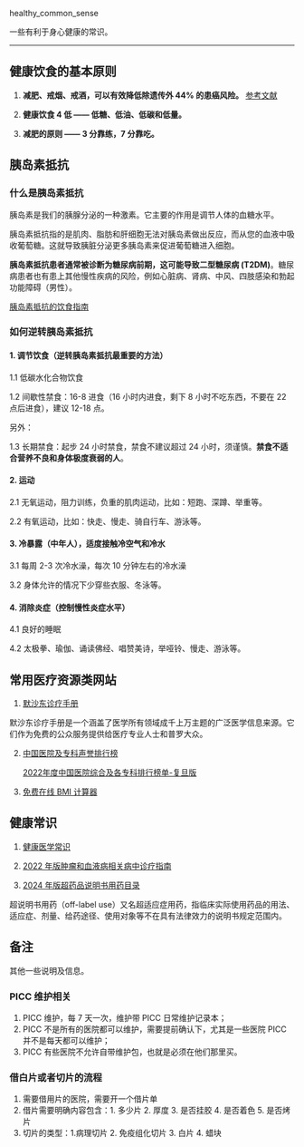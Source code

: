  healthy_common_sense

一些有利于身心健康的常识。

----

## 健康饮食的基本原则

1. **减肥、戒烟、戒酒，可以有效降低除遗传外 44% 的患癌风险。** [参考文献](/文献资料/PIIS0140673622014386.pdf)

2. **健康饮食 4 低 —— 低糖、低油、低碳和低量。**

3. **减肥的原则 —— 3 分靠练，7 分靠吃。**

## 胰岛素抵抗

### 什么是胰岛素抵抗

胰岛素是我们的胰腺分泌的一种激素。它主要的作用是调节人体的血糖水平。

胰岛素抵抗指的是肌肉、脂肪和肝细胞无法对胰岛素做出反应，而从您的血液中吸收葡萄糖。这就导致胰脏分泌更多胰岛素来促进葡萄糖进入细胞。

**胰岛素抵抗患者通常被诊断为糖尿病前期，这可能导致二型糖尿病 (T2DM)**。糖尿病患者也有患上其他慢性疾病的风险，例如心脏病、肾病、中风、四肢感染和勃起功能障碍（男性）。

[胰岛素抵抗的饮食指南](/胰岛素抵抗-胰岛素抵抗的饮食指南.pdf)

### 如何逆转胰岛素抵抗

#### 1. 调节饮食（逆转胰岛素抵抗最重要的方法）

1.1 低碳水化合物饮食

1.2 间歇性禁食：16-8 进食（16 小时内进食，剩下 8 小时不吃东西，不要在 22 点后进食），建议 12-18 点。

另外：

1.3 长期禁食：起步 24 小时禁食，禁食不建议超过 24 小时，须谨慎。**禁食不适合营养不良和身体极度衰弱的人**。

#### 2. 运动

2.1 无氧运动，阻力训练，负重的肌肉运动，比如：短跑、深蹲、举重等。

2.2 有氧运动，比如：快走、慢走、骑自行车、游泳等。

#### 3. 冷暴露（中年人），适度接触冷空气和冷水

3.1 每周 2-3 次冷水澡，每次 10 分钟左右的冷水澡

3.2 身体允许的情况下少穿些衣服、冬泳等。

#### 4. 消除炎症（控制慢性炎症水平）

4.1 良好的睡眠

4.2 太极拳、瑜伽、诵读佛经、唱赞美诗，举哑铃、慢走、游泳等。

## 常用医疗资源类网站

1. [默沙东诊疗手册](https://www.msdmanuals.cn/)

默沙东诊疗手册是一个涵盖了医学所有领域成千上万主题的广泛医学信息来源。它们作为免费的公众服务提供给医疗专业人士和普罗大众。

2. [中国医院及专科声誉排行榜](https://rank.cn-healthcare.com/fudan/national-general)

   [2022年度中国医院综合及各专科排行榜单-复旦版](/复旦版《2022年度中国医院综合及各专科排行榜》.pdf)

3. [免费在线 BMI 计算器](https://cn.onlinebmicalculator.com/)

## 健康常识

1. [健康医学常识](/健康医学常识)

2. [2022 年版肿瘤和血液病相关病中诊疗指南](/2022版肿瘤和血液病相关病种诊疗指南)

3. [2024 年版超药品说明书用药目录](/超药品说明书用药目录（2024年版）.xlsx)

超说明书用药（off-label use）又名超适应症用药，指临床实际使用药品的用法、适应症、剂量、给药途径、使用对象等不在具有法律效力的说明书规定范围内。

## 备注


其他一些说明及信息。

### PICC 维护相关

1. PICC 维护，每 7 天一次，维护带 PICC 日常维护记录本；
2. PICC 不是所有的医院都可以维护，需要提前确认下，尤其是一些医院 PICC 并不是每天都可以维护；
3. PICC 有些医院不允许自带维护包，也就是必须在他们那里买。

### 借白片或者切片的流程

1. 需要借用片的医院，需要开一个借片单
2. 借片需要明确内容包含：1. 多少片 2. 厚度 3. 是否挂胶 4. 是否着色 5. 是否烤片
3. 切片的类型：1.病理切片 2. 免疫组化切片 3. 白片 4. 蜡块

